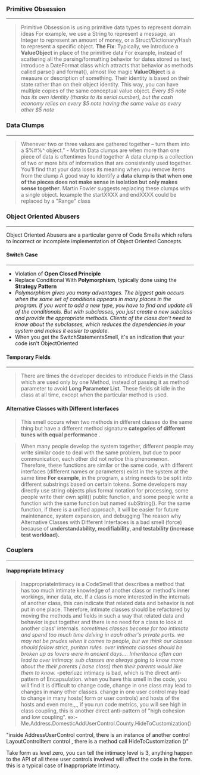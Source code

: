 
### Primitive Obsession
---
> Primitive Obsession is using primitive data types to represent domain ideas
> For example, we use a String to represent a message, an Integer to represent an amount of money, or a Struct/Dictionary/Hash to represent a specific object.
> **The Fix**: Typically, we introduce a **ValueObject** in place of the primitive data
> For example, instead of scattering all the parsing/formatting behavior for dates stored as text, introduce a DateFormat class which attracts that behavior as methods called parse() and format(), almost like magic
> **ValueObject** is a measure or description of something. Their identity is based on their state rather than on their object identity. This way, you can have multiple copies of the same conceptual value object. _Every $5 note has its own identity (thanks to its serial number), but the cash economy relies on every $5 note having the same value as every other $5 note_
### Data Clumps
---
>Whenever two or three values are gathered together – turn them into a $%#%^ object.” - Martin
>Data clumps are when more than one piece of data is oftentimes found together
>A data clump is a collection of two or more bits of information that are consistently used together. You’ll find that your data loses its meaning when you remove items from the clump
>A good way to identify a **data clump is that when one of the pieces does not make sense in isolation but only makes sense together**.
>Martin Fowler suggests replacing these clumps with a single object. Iexample  the startXXXX and endXXXX could be replaced by a "Range" class

### **Object Oriented Abusers** 
---
Object Oriented Abusers are a particular genre of Code Smells which refers to incorrect or incomplete implementation of Object Oriented Concepts.

#### Switch Case
---
- Violation of **Open Closed Principle**
- Replace Conditional With **Polymorphism**, typically done using the **Strategy Pattern**
- _Polymorphism gives you many advantages. The biggest gain occurs when the same set of conditions appears in many places in the program. If you want to add a new type, you have to find and update all of the conditionals. But with subclasses, you just create a new subclass and provide the appropriate methods. Clients of the class don't need to know about the subclasses, which reduces the dependencies in your system and makes it easier to update._
- When you get the SwitchStatementsSmell, it's an indication that your code isn't ObjectOriented

#### Temporary Fields
----
>There are times the developer decides to introduce Fields in the Class which are used only by one Method, instead of passing it as method parameter to avoid **Long Parameter List**. These fields sit idle in the class at all time, except when the particular method is used.

#### Alternative Classes with Different Interfaces
>This smell occurs when two methods in different classes do the same thing but have a different method signature
>**categories of different tunes with equal performance** .

>When many people develop the system together, different people may write similar code to deal with the same problem, but due to poor communication, each other did not notice this phenomenon. Therefore, these functions are similar or the same code, with different interfaces (different names or parameters) exist in the system at the same time
>**For example**, in the program, a string needs to be split into different substrings based on certain tokens. Some developers may directly use string objects plus formal notation for processing, some people write their own split() public function, and some people write a function with the same function but named subString(). For the same function, if there is a unified approach, it will be easier for future maintenance, system expansion, and debugging
>The reason why Alternative Classes with Different Interfaces is a bad smell (force)   because of  **understandability,  modifiability, and testability (increase test workload).**

### **Couplers**
---
 #### Inappropriate Intimacy
> InappropriateIntimacy is a CodeSmell that describes a method that has too much intimate knowledge of another class or method's inner workings, inner data, etc.
> If a class is more interested in the internals of another class, this can indicate that related data and behavior is not put in one place. Therefore, intimate classes should be refactored by moving the methods and fields in such a way that related data and behavior is put together and there is no need for a class to look at another class' internals.
> _sometimes classes become far too intimate and spend too much time delving in each other's private parts. we may not be prudes when it comes to people, but we think our classes should follow strict, puritan rules. over intimate classes should be broken up as lovers were in ancient days.... Inheritance often can lead to over intimacy. sub classes are always going to know more about the their parents ( base class) then their parents would like them to know._
> -peterluzc
intimacy is bad, which is the direct anti-pattern of Encapsulation. when you have this smell in the code, you will find it is difficult to change code, change in one class may lead to changes in many other classes. change in one user control may lead to change in many hosts( form or user controls) and hosts of the hosts and even more,,,, if you run code metrics, you will see high in class coupling, this is another direct anti-pattern of "high cohesion and low coupling".
ex:- Me.Address.DomesticAddUserControl.County.HideToCustomization()
  
"inside AddressUserControl control, there is an instance of another control  LayoutControlItem control , there is a method call HideToCustomization ()"

Take form as level zero, you can tell the intimacy level is 3, anything happen to the API of all these user controls involved will affect the code in the form. this is a typical case of Inappropriate Intimacy.


<!--stackedit_data:
eyJoaXN0b3J5IjpbMTc3MzgwNjk0Myw2OTAzNDc1MTMsLTE4Nz
A0OTczNDQsLTEwNjY5NTYzNzgsMTEyOTU1Nzk1NCwtNTEwMjU4
MTUsNTkzODQ2ODA4LDgzNjMxNDc4Niw1ODY2NjQzOTYsLTE4MD
MzMjIzMSwtMjk3Njg0NDg0LDEwMDgwODM0OTZdfQ==
-->